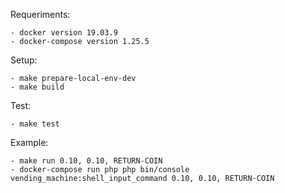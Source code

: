 Requeriments:

    - docker version 19.03.9
    - docker-compose version 1.25.5
    
Setup:

    - make prepare-local-env-dev
    - make build
    
Test:

    - make test
    
Example:

    - make run 0.10, 0.10, RETURN-COIN
    - docker-compose run php php bin/console vending_machine:shell_input_command 0.10, 0.10, RETURN-COIN